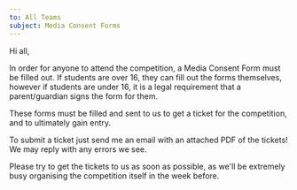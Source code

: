 ```yaml
---
to: All Teams
subject: Media Consent Forms
---
```


Hi all,

In order for anyone to attend the competition, a Media Consent Form must be filled out. If students are over 16, they can fill out the forms themselves, however if students are under 16, it is a legal requirement that a parent/guardian signs the form for them.

These forms must be filled and sent to us to get a ticket for the competition, and to ultimately gain entry.

To submit a ticket just send me an email with an attached PDF of the tickets! We may reply with any errors we see.

Please try to get the tickets to us as soon as possible, as we'll be extremely busy organising the competition itself in the week before.

